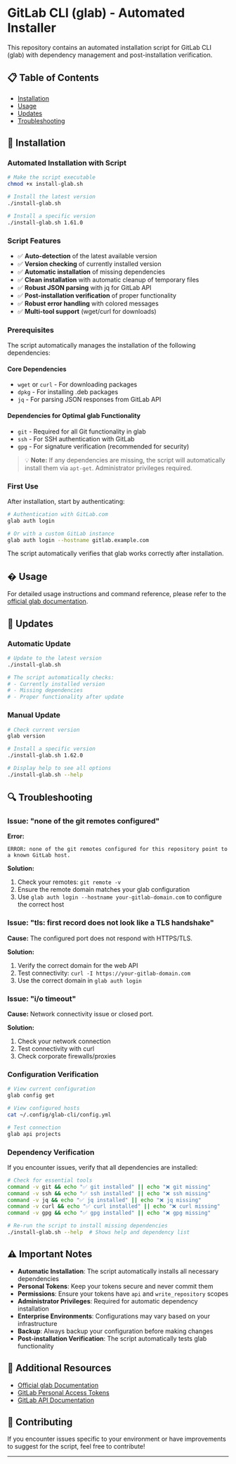 # GitLab CLI (glab) - Automated Installer

This repository contains an automated installation script for GitLab CLI (glab) with dependency management and post-installation verification.

## 📋 Table of Contents

- [Installation](#-installation)
- [Usage](#-usage)
- [Updates](#-updates)
- [Troubleshooting](#-troubleshooting)

## 🚀 Installation

### Automated Installation with Script

```bash
# Make the script executable
chmod +x install-glab.sh

# Install the latest version
./install-glab.sh

# Install a specific version
./install-glab.sh 1.61.0
```

### Script Features

- ✅ **Auto-detection** of the latest available version
- ✅ **Version checking** of currently installed version
- ✅ **Automatic installation** of missing dependencies
- ✅ **Clean installation** with automatic cleanup of temporary files
- ✅ **Robust JSON parsing** with jq for GitLab API
- ✅ **Post-installation verification** of proper functionality
- ✅ **Robust error handling** with colored messages
- ✅ **Multi-tool support** (wget/curl for downloads)

### Prerequisites

The script automatically manages the installation of the following dependencies:

#### Core Dependencies

- `wget` or `curl` - For downloading packages
- `dpkg` - For installing .deb packages
- `jq` - For parsing JSON responses from GitLab API

#### Dependencies for Optimal glab Functionality

- `git` - Required for all Git functionality in glab
- `ssh` - For SSH authentication with GitLab
- `gpg` - For signature verification (recommended for security)

> 💡 **Note:** If any dependencies are missing, the script will automatically install them via `apt-get`. Administrator privileges required.

### First Use

After installation, start by authenticating:

```bash
# Authentication with GitLab.com
glab auth login

# Or with a custom GitLab instance
glab auth login --hostname gitlab.example.com
```

The script automatically verifies that glab works correctly after installation.

## � Usage

For detailed usage instructions and command reference, please refer to the [official glab documentation](https://gitlab.com/gitlab-org/cli).

## 🔄 Updates

### Automatic Update

```bash
# Update to the latest version
./install-glab.sh

# The script automatically checks:
# - Currently installed version
# - Missing dependencies
# - Proper functionality after update
```

### Manual Update

```bash
# Check current version
glab version

# Install a specific version
./install-glab.sh 1.62.0

# Display help to see all options
./install-glab.sh --help
```

## 🔍 Troubleshooting

### Issue: "none of the git remotes configured"

**Error:**

```
ERROR: none of the git remotes configured for this repository point to a known GitLab host.
```

**Solution:**

1. Check your remotes: `git remote -v`
2. Ensure the remote domain matches your glab configuration
3. Use `glab auth login --hostname your-gitlab-domain.com` to configure the correct host

### Issue: "tls: first record does not look like a TLS handshake"

**Cause:** The configured port does not respond with HTTPS/TLS.

**Solution:**

1. Verify the correct domain for the web API
2. Test connectivity: `curl -I https://your-gitlab-domain.com`
3. Use the correct domain in `glab auth login`

### Issue: "i/o timeout"

**Cause:** Network connectivity issue or closed port.

**Solution:**

1. Check your network connection
2. Test connectivity with curl
3. Check corporate firewalls/proxies

### Configuration Verification

```bash
# View current configuration
glab config get

# View configured hosts
cat ~/.config/glab-cli/config.yml

# Test connection
glab api projects
```

### Dependency Verification

If you encounter issues, verify that all dependencies are installed:

```bash
# Check for essential tools
command -v git && echo "✅ git installed" || echo "❌ git missing"
command -v ssh && echo "✅ ssh installed" || echo "❌ ssh missing"
command -v jq && echo "✅ jq installed" || echo "❌ jq missing"
command -v curl && echo "✅ curl installed" || echo "❌ curl missing"
command -v gpg && echo "✅ gpg installed" || echo "❌ gpg missing"

# Re-run the script to install missing dependencies
./install-glab.sh --help  # Shows help and dependency list
```

## ⚠️ Important Notes

- **Automatic Installation**: The script automatically installs all necessary dependencies
- **Personal Tokens**: Keep your tokens secure and never commit them
- **Permissions**: Ensure your tokens have `api` and `write_repository` scopes
- **Administrator Privileges**: Required for automatic dependency installation
- **Enterprise Environments**: Configurations may vary based on your infrastructure
- **Backup**: Always backup your configuration before making changes
- **Post-installation Verification**: The script automatically tests glab functionality

## 📖 Additional Resources

- [Official glab Documentation](https://gitlab.com/gitlab-org/cli)
- [GitLab Personal Access Tokens](https://docs.gitlab.com/ee/user/profile/personal_access_tokens.html)
- [GitLab API Documentation](https://docs.gitlab.com/ee/api/)

## 🤝 Contributing

If you encounter issues specific to your environment or have improvements to suggest for the script, feel free to contribute!

---
